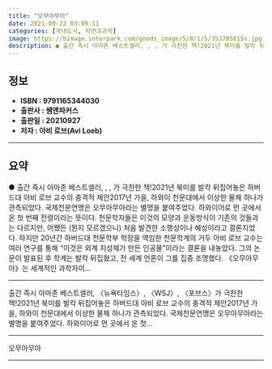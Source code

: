 ```yaml
---
title: "오무아무아"
date: 2021-09-22 03:09:11
categories: [국내도서, 자연과과학]
image: https://bimage.interpark.com/goods_image/5/8/1/5/353785815s.jpg
description: ● 출간 즉시 아마존 베스트셀러, , , 가 극찬한 책!2021년 북미를 발칵 뒤집어놓은 하버드대 아비 로브 교수의 충격적 제안2017년 가을, 하와이 천문대에서 이상한 물체 하나가 관측되었다. 국제천문연맹은 오무아무아라는 별명을 붙여주었다. 하와이어로 먼 곳에서 온 첫 번째 전령이라
---
```


## **정보**

- **ISBN : 9791165344030**
- **출판사 : 쌤앤파커스**
- **출판일 : 20210927**
- **저자 : 아비 로브(Avi Loeb)**

------



## **요약**

●  출간 즉시 아마존 베스트셀러, , , 가 극찬한 책!2021년 북미를 발칵 뒤집어놓은 하버드대 아비 로브 교수의 충격적 제안2017년 가을, 하와이 천문대에서 이상한 물체 하나가 관측되었다. 국제천문연맹은 오무아무아라는 별명을 붙여주었다. 하와이어로 먼 곳에서 온 첫 번째 전령이라는 뜻이다. 천문학자들은 이것의 모양과 운동방식이 기존의 것들과는 다르지만, 어쨌든 (뭔지 모르겠으니) 처음 발견한 소행성이나 혜성이라고 결론지었다. 하지만 20년간 하버드대 천문학부 학장을 역임한 천문학계의 거두 아비 로브 교수는 여러 연구를 통해 “이것은 외계 지성체가 만든 인공물”이라는 결론을 내놓았다. 그의 논문이 발표된 후 학계는 발칵 뒤집혔고, 전 세계 언론이 그를 집중 조명했다. 《오무아무아》는 세계적인 과학자이...

------

출간 즉시 아마존 베스트셀러, 〈뉴욕타임스〉, 〈WSJ〉, 〈포브스〉가 극찬한 책!2021년 북미를 발칵 뒤집어놓은 하버드대 아비 로브 교수의 충격적 제안2017년 가을, 하와이 천문대에서 이상한 물체 하나가 관측되었다. 국제천문연맹은 오무아무아라는 별명을 붙여주었다. 하와이어로 먼 곳에서 온 첫... 

------


오무아무아 

------


